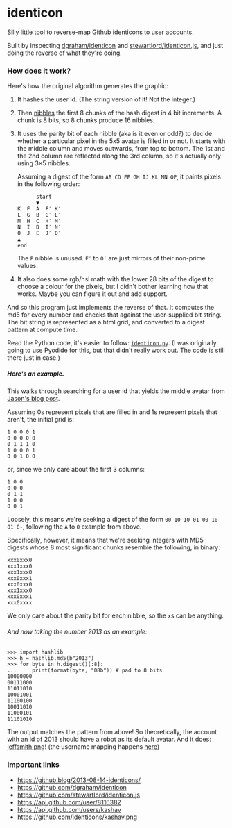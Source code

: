 # identicon

Silly little tool to reverse-map Github identicons to user accounts.

Built by inspecting [dgraham/identicon][dgraham] and [stewartlord/identicon.js][identicon.js], and just doing the reverse of what they're doing.

### How does it work?

Here's how the original algorithm generates the graphic:

1. It hashes the user id. (The string version of it! Not the integer.)

2. Then [nibbles][bit-nibbler] the first 8 chunks of the hash digest in 4 bit increments. A chunk is 8 bits, so 8 chunks produce 16 nibbles.

3. It uses the parity bit of each nibble (aka is it even or odd?) to decide whether a particular pixel in the 5x5 avatar is filled in or not. It starts with the middle column and moves outwards, from top to bottom. The 1st and the 2nd column are reflected along the 3rd column, so it's actually only using 3×5 nibbles.

    Assuming a digest of the form `AB CD EF GH IJ KL MN OP`, it paints pixels in the following order:

    ```
          start
          ▼
    K  F  A  F′ K′
    L  G  B  G′ L′
    M  H  C  H′ M′
    N  I  D  I′ N′
    O  J  E  J′ O′
    ▲
    end
    ```

    The `P` nibble is unused. `F′` to `O′` are just mirrors of their non-prime values.

4. It also does some rgb/hsl math with the lower 28 bits of the digest to choose a colour for the pixels, but I didn't bother learning how that works. Maybe you can figure it out and add support.

And so this program just implements the reverse of that. It computes the md5 for every number and checks that against the user-supplied bit string. The bit string is represented as a html grid, and converted to a digest pattern at compute time.

Read the Python code, it's easier to follow: [`identicon.py`](./python/identicon.py). (I was originally going to use Pyodide for this, but that didn't really work out. The code is still there just in case.)

##### Here's an example.

This walks through searching for a user id that yields the middle avatar from [Jason's blog post][jason].

Assuming 0s represent pixels that are filled in and 1s represent pixels that aren't, the initial grid is:

```
1 0 0 0 1
0 0 0 0 0
0 1 1 1 0
1 0 0 0 1
0 0 1 0 0
```

or, since we only care about the first 3 columns:

```
1 0 0
0 0 0
0 1 1
1 0 0
0 0 1
```

Loosely, this means we're seeking a digest of the form `00 10 10 01 00 10 01 0-`, following the `A` to `O` example from above.

Specifically, however, it means that we're seeking integers with MD5
digests whose 8 most significant chunks resemble the following, in binary:

```
xxx0xxx0
xxx1xxx0
xxx1xxx0
xxx0xxx1
xxx0xxx0
xxx1xxx0
xxx0xxx1
xxx0xxxx
```

We only care about the parity bit for each nibble, so the `x`s can be anything.

###### And now taking the number 2013 as an example:

```python3
>>> import hashlib
>>> h = hashlib.md5(b"2013")
>>> for byte in h.digest()[:8]:
...     print(format(byte, "08b")) # pad to 8 bits
10000000
00111000
11011010
10001001
11100100
10011010
11000101
11101010
```

The output matches the pattern from above! So theoretically, the account with
an id of 2013 should have a robot as its default avatar. And it does: [jeffsmith.png][jeffsmith.png]! (the username mapping happens [here][api])

### Important links

- https://github.blog/2013-08-14-identicons/
- https://github.com/dgraham/identicon
- https://github.com/stewartlord/identicon.js
- https://api.github.com/user/8116382
- https://api.github.com/users/kashav
- https://github.com/identicons/kashav.png


[jason]:  https://github.blog/2013-08-14-identicons/
[dgraham]: https://github.com/dgraham/identicon
[identicon.js]: https://github.com/stewartlord/identicon.js

[jeffsmith.png]: https://github.com/identicons/jeffsmith.png
[api]: https://api.github.com/user/2013

[bit-nibbler]: https://en.wikipedia.org/wiki/Bit_nibbler
